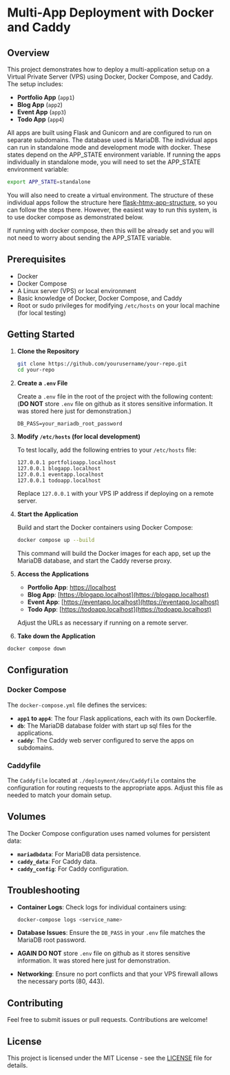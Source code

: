 # Multi-App Deployment with Docker and Caddy

## Overview

This project demonstrates how to deploy a multi-application setup on a Virtual Private Server (VPS) using Docker, Docker Compose, and Caddy. The setup includes:

- **Portfolio App** (`app1`)
- **Blog App** (`app2`)
- **Event App** (`app3`)
- **Todo App** (`app4`)

All apps are built using Flask and Gunicorn and are configured to run on separate subdomains. The database used is MariaDB. The individual apps can run in standalone mode and development mode with docker. These states depend on the APP_STATE environment variable. If running the apps individually in standalone mode, you will need to set the APP_STATE environment variable:
```bash
export APP_STATE=standalone
```
You will also need to create a virtual environment. The structure of these individual apps follow the structure here [flask-htmx-app-structure](https://github.com/kevinvanissa/flask-htmx-app-structure), so you can follow the steps there.
However, the easiest way to run this system, is to use docker compose as demonstrated below.

If running with docker compose, then this will be already set and you will not need to worry about sending the APP_STATE variable.

## Prerequisites

- Docker
- Docker Compose
- A Linux server (VPS) or local environment
- Basic knowledge of Docker, Docker Compose, and Caddy
- Root or sudo privileges for modifying `/etc/hosts` on your local machine (for local testing)

## Getting Started

1. **Clone the Repository**

   ```bash
   git clone https://github.com/yourusername/your-repo.git
   cd your-repo
   ```

2. **Create a `.env` File**

   Create a `.env` file in the root of the project with the following content:
(**DO NOT** store `.env` file on github as it stores sensitive information. It was stored here just for demonstration.)
   ```env
   DB_PASS=your_mariadb_root_password
   ```

3. **Modify `/etc/hosts` (for local development)**

   To test locally, add the following entries to your `/etc/hosts` file:

   ```
   127.0.0.1 portfolioapp.localhost
   127.0.0.1 blogapp.localhost
   127.0.0.1 eventapp.localhost
   127.0.0.1 todoapp.localhost
   ```

   Replace `127.0.0.1` with your VPS IP address if deploying on a remote server.

4. **Start the Application**

   Build and start the Docker containers using Docker Compose:

   ```bash
   docker compose up --build
   ```

   This command will build the Docker images for each app, set up the MariaDB database, and start the Caddy reverse proxy.

5. **Access the Applications**

   - **Portfolio App**: [https://localhost](https://localhost)
   - **Blog App**: [https://blogapp.localhost](https://blogapp.localhost)
   - **Event App**: [https://eventapp.localhost](https://eventapp.localhost)
   - **Todo App**: [https://todoapp.localhost](https://todoapp.localhost)

   Adjust the URLs as necessary if running on a remote server.

6. **Take down the Application**
```bash
docker compose down
```

## Configuration

### Docker Compose

The `docker-compose.yml` file defines the services:

- **`app1` to `app4`**: The four Flask applications, each with its own Dockerfile.
- **`db`**: The MariaDB database folder with start up sql files for the applications.
- **`caddy`**: The Caddy web server configured to serve the apps on subdomains.

### Caddyfile

The `Caddyfile` located at `./deployment/dev/Caddyfile` contains the configuration for routing requests to the appropriate apps. Adjust this file as needed to match your domain setup.

## Volumes

The Docker Compose configuration uses named volumes for persistent data:

- **`mariadbdata`**: For MariaDB data persistence.
- **`caddy_data`**: For Caddy data.
- **`caddy_config`**: For Caddy configuration.

## Troubleshooting

- **Container Logs**: Check logs for individual containers using:

  ```bash
  docker-compose logs <service_name>
  ```

- **Database Issues**: Ensure the `DB_PASS` in your `.env` file matches the MariaDB root password. 

- **AGAIN DO NOT** store `.env` file on github as it stores sensitive information. It was stored here just for demonstration.
- **Networking**: Ensure no port conflicts and that your VPS firewall allows the necessary ports (80, 443).

## Contributing

Feel free to submit issues or pull requests. Contributions are welcome!

## License

This project is licensed under the MIT License - see the [LICENSE](LICENSE) file for details.


